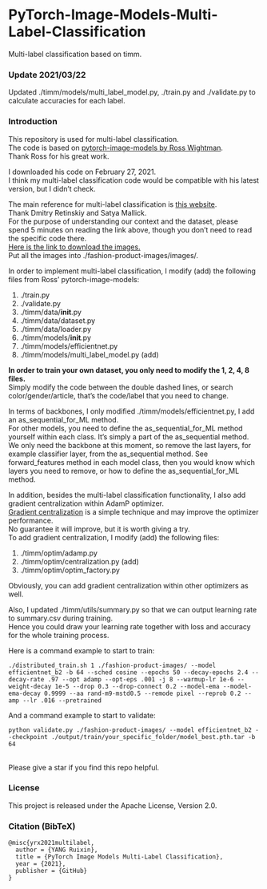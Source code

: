 # PyTorch-Image-Models-Multi-Label-Classification
Multi-label classification based on timm.

### Update 2021/03/22
Updated ./timm/models/multi_label_model.py, ./train.py and ./validate.py to calculate accuracies for each label.

### Introduction
This repository is used for multi-label classification. <br>
The code is based on [pytorch-image-models by Ross Wightman](https://github.com/rwightman/pytorch-image-models). <br>
Thank Ross for his great work.

I downloaded his code on February 27, 2021. <br>
I think my multi-label classification code would be compatible with his latest version, but I didn’t check.

The main reference for multi-label classification is [this website](https://learnopencv.com/multi-label-image-classification-with-pytorch/). <br>
Thank Dmitry Retinskiy and Satya Mallick. <br>
For the purpose of understanding our context and the dataset, please spend 5 minutes on reading the link above, though you don’t need to read the specific code there. <br>
[Here is the link to download the images.](https://www.kaggle.com/paramaggarwal/fashion-product-images-small) <br>
Put all the images into ./fashion-product-images/images/.

In order to implement multi-label classification, I modify (add) the following files from Ross’ pytorch-image-models:
1.	 ./train.py
2.	 ./validate.py
3.	 ./timm/data/__init__.py
4.	 ./timm/data/dataset.py
5.	 ./timm/data/loader.py
6.	 ./timm/models/__init__.py
7.	 ./timm/models/efficientnet.py
8.	 ./timm/models/multi_label_model.py (add)

**In order to train your own dataset, you only need to modify the 1, 2, 4, 8 files.** <br>
Simply modify the code between the double dashed lines, or search color/gender/article, that’s the code/label that you need to change.

In terms of backbones, I only modified ./timm/models/efficientnet.py, I add an as_sequential_for_ML method. <br>
For other models, you need to define the as_sequential_for_ML method yourself within each class. It’s simply a part of the as_sequential method. <br>
We only need the backbone at this moment, so remove the last layers, for example classifier layer, from the as_sequential method. See forward_features method in each model class, then you would know which layers you need to remove, or how to define the as_sequential_for_ML method.

In addition, besides the multi-label classification functionality, I also add gradient centralization within AdamP optimizer. <br>
[Gradient centralization](https://github.com/Yonghongwei/Gradient-Centralization) is a simple technique and may improve the optimizer performance. <br>
No guarantee it will improve, but it is worth giving a try. <br>
To add gradient centralization, I modify (add) the following files:
1.	 ./timm/optim/adamp.py
2.	 ./timm/optim/centralization.py (add)
3.	 ./timm/optim/optim_factory.py <br>

Obviously, you can add gradient centralization within other optimizers as well.

Also, I updated ./timm/utils/summary.py so that we can output learning rate to summary.csv during training. <br>
Hence you could draw your learning rate together with loss and accuracy for the whole training process.

Here is a command example to start to train: <br>
```
./distributed_train.sh 1 ./fashion-product-images/ --model efficientnet_b2 -b 64 --sched cosine --epochs 50 --decay-epochs 2.4 --decay-rate .97 --opt adamp --opt-eps .001 -j 8 --warmup-lr 1e-6 --weight-decay 1e-5 --drop 0.3 --drop-connect 0.2 --model-ema --model-ema-decay 0.9999 --aa rand-m9-mstd0.5 --remode pixel --reprob 0.2 --amp --lr .016 --pretrained  
```

And a command example to start to validate: <br>
```
python validate.py ./fashion-product-images/ --model efficientnet_b2 --checkpoint ./output/train/your_specific_folder/model_best.pth.tar -b 64  
```
 
 <br>
Please give a star if you find this repo helpful.

### License
This project is released under the Apache License, Version 2.0.

### Citation (BibTeX)
```
@misc{yrx2021multilabel,
  author = {YANG Ruixin},
  title = {PyTorch Image Models Multi-Label Classification},
  year = {2021},
  publisher = {GitHub}
}
```
